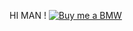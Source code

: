 HI MAN !
[![Buy me a BMW](https://i.postimg.cc/wBhck2r3/Buy-me-a-BMW.png)](https://configure.bmw.co.uk/en_GB/configid/e28zncx9)
